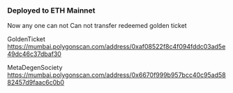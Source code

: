 ### Deployed to ETH Mainnet
Now any one can not Can not transfer redeemed golden ticket

GoldenTicket https://mumbai.polygonscan.com/address/0xaf08522f8c4f094fddc03ad5e49dc46c37dbaf30

MetaDegenSociety https://mumbai.polygonscan.com/address/0x6670f999b957bcc40c95ad5882457d9faac6c0b0
